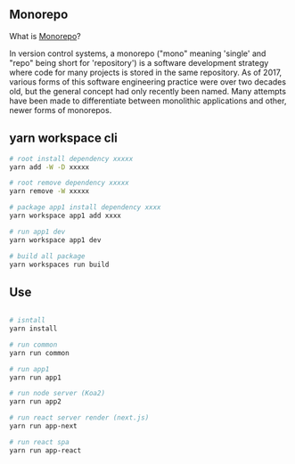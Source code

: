 ## Monorepo

What is [Monorepo](https://en.wikipedia.org/wiki/Monorepo)?

In version control systems, a monorepo ("mono" meaning 'single' and "repo" being short for 'repository') is a software development strategy where code for many projects is stored in the same repository. As of 2017, various forms of this software engineering practice were over two decades old, but the general concept had only recently been named. Many attempts have been made to differentiate between monolithic applications and other, newer forms of monorepos.

## yarn workspace cli

```bash
# root install dependency xxxxx
yarn add -W -D xxxxx

# root remove dependency xxxxx
yarn remove -W xxxxx

# package app1 install dependency xxxx
yarn workspace app1 add xxxx

# run app1 dev
yarn workspace app1 dev

# build all package
yarn workspaces run build
```
## Use

```bash

# isntall
yarn install

# run common
yarn run common

# run app1
yarn run app1

# run node server (Koa2)
yarn run app2

# run react server render (next.js)
yarn run app-next

# run react spa
yarn run app-react
```